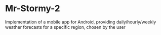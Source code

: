 # Mr-Stormy-2
Implementation of a mobile app for Android, providing daily/hourly/weekly weather forecasts for a specific region, chosen by the user
